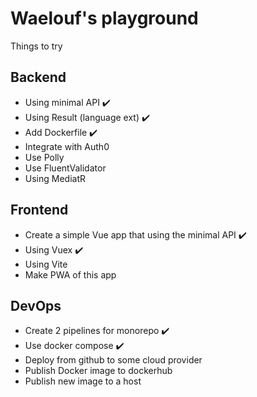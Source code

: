 # Waelouf's playground

Things to try 

## Backend
- Using minimal API ✔️
- Using Result (language ext) ✔️
- Add Dockerfile ✔️
- Integrate with Auth0
- Use Polly 
- Use FluentValidator
- Using MediatR

## Frontend
- Create a simple Vue app that using the minimal API ✔️
- Using Vuex ✔️
- Using Vite
- Make PWA of this app

## DevOps
- Create 2 pipelines for monorepo ✔️
- Use docker compose ✔️
- Deploy from github to some cloud provider
- Publish Docker image to dockerhub
- Publish new image to a host
